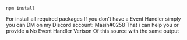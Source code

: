 ```
npm install
```
For install all required packages
If you don't have a Event Handler simply you can DM on my Discord account: Masih#0258
That i can help you or provide a No Event Handler Verison Of this source with the same output 
